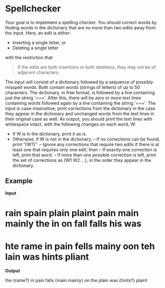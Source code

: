 
# Spellchecker

Your goal is to implement a spelling checker. You should correct words
by finding words in the dictionary that are no more than two edits away from the input.
Here, an edit is either:
* Inserting a single letter, or
* Deleting a single letter

with the restriction that
> If the edits are both insertions or both deletions, they may not be of adjacent characters.

The input will consist of a dictionary followed by a sequence of possibly misspelt words.
Both contain words (strings of letters) of up to 50 characters. The dictionary, in free format,
is followed by a line containing just the string '\=\=='. After this, there will be zero or more
text lines containing words followed again by a line containing the string '==='. The input
is case-insensitive; print corrections from the dictionary in the case they appear in the
dictionary and unchanged words from the text lines in their original case as well.
As output, you should print the text lines with whitespace intact, with the following
changes on each word, W:
* If W is in the dictionary, print it as is.
* Otherwise, if W is not in the dictionary,
   – If no corrections can be found, print “{W?}”.
   – Ignore any corrections that require two edits if there is at least one that requires
     only one edit; then
   – If exactly one correction is left, print that word.
   – If more than one possible correction is left, print the set of corrections as
     {W1 W2 ...}, in the order they appear in the dictionary.

## Example

**Input**

rain spain plain plaint pain main mainly
the in on fall falls his was
===
hte rame in pain fells
mainy oon teh lain
was hints pliant
===

**Output**

the {rame?} in pain falls
{main mainly} on the plain
was {hints?} plaint

